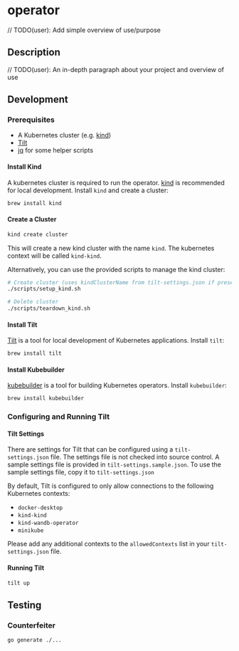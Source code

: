 # operator
// TODO(user): Add simple overview of use/purpose

## Description
// TODO(user): An in-depth paragraph about your project and overview of use

## Development

### Prerequisites

- A Kubernetes cluster (e.g. [kind](https://kind.sigs.k8s.io/))
- [Tilt](https://tilt.dev/)
- [jq](https://stedolan.github.io/jq/) for some helper scripts

#### Install Kind

A kubernetes cluster is required to run the operator. [kind](https://kind.sigs.k8s.io/) is recommended for local development. Install `kind` and
create a cluster:

```bash
brew install kind
```

#### Create a Cluster

```bash
kind create cluster
```

This will create a new kind cluster with the name `kind`. The kubernetes context will be called `kind-kind`.

Alternatively, you can use the provided scripts to manage the kind cluster:

```bash
# Create cluster (uses kindClusterName from tilt-settings.json if present)
./scripts/setup_kind.sh

# Delete cluster
./scripts/teardown_kind.sh
```

#### Install Tilt

[Tilt](https://tilt.dev/) is a tool for local development of Kubernetes applications. Install `tilt`:

```bash
brew install tilt
```

#### Install Kubebuilder

[kubebuilder](https://book.kubebuilder.io/quick-start.html) is a tool for building Kubernetes operators. Install `kubebuilder`:

```bash
brew install kubebuilder
```

### Configuring and Running Tilt

#### Tilt Settings

There are settings for Tilt that can be configured using a `tilt-settings.json` file. The settings file is not checked
into source control. A sample settings file is provided in `tilt-settings.sample.json`. To use the sample settings file,
copy it to `tilt-settings.json`

By default, Tilt is configured to only allow connections to the following Kubernetes contexts:

- `docker-desktop`
- `kind-kind`
- `kind-wandb-operator`
- `minikube`

Please add any additional contexts to the `allowedContexts` list in your `tilt-settings.json` file.

#### Running Tilt

```bash
tilt up
```

## Testing

### Counterfeiter

```bash
go generate ./...
```
